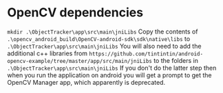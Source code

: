 # OpenCV dependencies

`mkdir .\ObjectTracker\app\src\main\jniLibs`
Copy the contents of `.\opencv_android_build\OpenCV-android-sdk\sdk\native\libs` to `.\ObjectTracker\app\src\main\jniLibs`
You will also need to add the additional c++ libraries from `https://github.com/tintintin/android-opencv-example/tree/master/app/src/main/jniLibs` to the folders in `.\ObjectTracker\app\src\main\jniLibs`
If you don't do the latter step then when you run the application on android you will get a prompt to get the OpenCV Manager app, which apparently is deprecated.